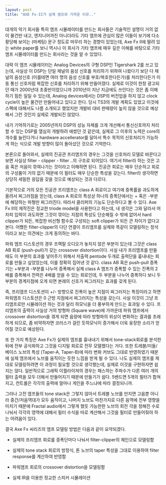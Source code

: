 ```yaml
---
layout: post
title: "AXE Fx-II가 실제 앰프와 가까운 이유.."
---
```



대개의 악기 회사들 특히 앰프 시뮬레이터를 만드는 회사들은 기술적인 설명이 거의 없이 물건만 내고, 엔지니어까진 아니더라도 기타 앰프에 관심이 많은 이들이 보기에 다소 황당해 보이는 (마케팅) 문구 정도로 마무리 하는 경향이 있었는데, Axe Fx II에 딸려 있는 white paper를 보니 역시나 이 회사가 기타 앰프에 매우 깊은 이해를 바탕으로 기타 앰프 시뮬레이터를 만드는 회사라는 것을 알 수 있었다.




대략 이 앰프 시뮬레이터는 Analog Devices의 구형 DSP인 Tigershark 2를 쓰고 있는데, 사실상 이 DSP는 단일 채널의 음성 신호를 처리하기 위하여 나왔다기 보단 다 채널의 음성신호 (이를테면 여러 명의 음성 신호를 부호/복호한다든가)를 처리한다든가 이동 통신 신호처럼 복잡한 신호를 처리하기 위해 만들어졌다. 실제로 이것이 한창 광고되던 때가 2000년대 초중반이었으니까 2010년이 지난 지금에도 쓰인다는 것은 좀 이해하기 힘든 일일 수 있는데, Analog devices에서는 DSP의 버전업을 하지 않고 clock cycle이 높은 물건만 만들어내고 있다고 한다. 당시 TS3의 개발 계획도 있었고 이것에 스펙에 대해서도 나름 소개되고 했었지만 개발비 대비 판매량이 높지 않을 것으로 예상해서 그런 것인지 실제로 개발되진 않았다. 




내가 기억하기로는 2005년까지 DSP의 성능 자체를 크게 개선해서 통신신호까지 처리할 수 있는 DSP를 열심히 개발하려 애썼던 것 같은데, 실제로 그 이후의 노력은 core의 개수를 늘린다거나 hardware accellerator를 달아서 특수 목적의 신호처리가 가능하게 하는 식으로 개발 방향이 많이 돌아섰던 것으로 기억한다.




본론으로 돌아와서, 실제의 진공관 프리앰프의 경우는 그것을 신호처리 모델로 바꾼다고 보면 사실상 filter - clipper - filter ..의 구조로 되어있다. 여기서 filter라 하는 것은 고음 혹은 저음이 깎여나가는 것이라고 이해하면 된다. 진공관 회로는 매우 단순하고 회로의 구성품이 거의 없기 때문에 이 필터도 매우 단순한 특성을 갖는다. filter라 생각하면 상당히 세밀한 응답을 갖을 것으로 예상되는 것과 다르다.




기본적으로 거의 모든 진공관 프리앰프는 class A 회로이고 여기에 증폭률을 과도하게 올려서 찌그러짐을 얻는데, class A 회로의 특성상 하나의 증폭단에서는 + 혹은 -부분에 해당하는 파형만 찌그러진다. 따라서 클리퍼의 기능도 단순하다고 볼 수 있다. Axe Fx II의 제작진은 정교한 triode model을 사용한다고 하는데, 내 생각은 그와 달라서 어차피 입력이 과도하면 그것이 깎이는 지점의 특성도 단순해질 수 밖에 없어서 hard clipper가 되든, 복잡한 비선형 함수로 구성되는 soft clipper가 되든 큰 차이가 없다고 본다. 어쨌든 filter-clipper의 다단 연결이 프리앰프를 실제와 똑같이 모델링하는 정석이라고 보는 의견에는 크게 동의하는 바다.




파워 앰프 디스토션의 경우 프랙탈 오디오가 놓치지 않은 부분이 있는데 그것은 class AB 회로 (push-pull)가 갖는 crossover distortion이다. 사실 내가 프리앰프를 만들 때도 이 부분의 효과를 넣어주기 위해서 저출력 pentode 두개로 출력단을 흉내내는 회로를 만들고 싶었었는데, 이를 정확히 집어낸 것 같다. class AB 혹은 push-pull 증폭기는 +부분과 -부분를 나누어 증폭해서 실제 class A 앰프가 증폭할 수 있는 진폭의 2배를 증폭해서 전력은 4배를 얻을 수 있는 회로인데, 두 부분을 나누어 증폭하다 보니 두 부분의 경계지점에 오게 되면 본래의 신호가 찌그러지는 효과를 갖게 된다.




즉, 프리앰프 디스토션이 +/- 방향으로 진폭이 높은 지점이 찌그러지는 특징이라고 하면 파워앰프 디스토션은 0 근방 지점에서 찌그러지는 특성을 갖는다. 사실 이것이 그냥 프리앰프로만 시뮬레이션 하는 것과 달리 하모닉을 더 풍부하게 만드는 효과일 수 있다. 프리앰프의 출력이 사실상 거의 방형파 (Square wave)에 가까운데 파워 앰프에서 crossover distortion을 겪게 되면 음량에 따라 방형파의 위상이 변화하는 결과를 초래하게 되므로, 좀 비약하자면 코러스가 걸린 듯하모닉이 증가해서 더욱 웅장한 소리가 얻어질 것으로 예상된다.




또 한 가지 특징은 Axe Fx가 실제의 앰프를 흉내내기 위해서 tone-stack회로를 분석한 뒤에 전부 공식화하고 그것을 디지털 회로로 전무 모델했다는 거다. 또한 트레블/미들/베이스 노브의 특성 (Taper-A, Taper-B)에 따라 변화 커브도 그대로 반영하였기 때문에 실제 앰프에서 노브를 움직이는 듯한 느낌을 받게 될 수 있다. 나도 실제의 앰프를 제대로 모델링하려면 이 과정이 필요할 것으로 생각했는데, 실제로 이것을 구현하자면 쉽지는 않다. 일반적으로 그래픽 이퀄라이져의 경우는 패스하는 주파수가 다른 여러 개의 필터 출력을 모두 더해서 만들어지기 때문에 만들기가 쉽다. 5밴드면 5개의 필터가 합쳐지고, 컨트롤은 각각의 출력에 얼마나 게인을 주느냐에 따라 결정되니까.




그러나 고전 앰프들의 tone stack은 그렇지 않아서 트레블 노브를 만지면 고음뿐 아니라 중간/저음역대가 모두 움직이고, 나머지 노브도 마찬가지로 다른 음역에 전부 영향을 미치기 때문에 Fractal audio에서 그렇게 했듯 가능한한 노브의 회전 각을 정해진 수로 나눠서 각각의 영역에 대해서 필터 수식을 따로 계산해서 그것을 필터로 만들어줘야 하는 어려움이 있다.




결국 Axe Fx 씨리즈의 앰프 모델링 방법은 다음과 같이 요약되겠다.




- 실제의 프리앰프 회로를 증폭단마다 나눠서 filter-clipper의 체인으로 모델링함

- 실제의 tone stack 회로의 방정식, 톤 노브의 taper 특성을 그대로 이용하여 filter response를 계산하여 반영함

- 파워앰프 회로의 crossover distortion을 모델링함

- 실제 IR을 이용한 정교한 스피커 시뮬레이션





